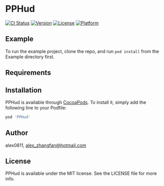 # PPHud

[![CI Status](https://img.shields.io/travis/alex0811/PPHud.svg?style=flat)](https://travis-ci.org/alex0811/PPHud)
[![Version](https://img.shields.io/cocoapods/v/PPHud.svg?style=flat)](https://cocoapods.org/pods/PPHud)
[![License](https://img.shields.io/cocoapods/l/PPHud.svg?style=flat)](https://cocoapods.org/pods/PPHud)
[![Platform](https://img.shields.io/cocoapods/p/PPHud.svg?style=flat)](https://cocoapods.org/pods/PPHud)

## Example

To run the example project, clone the repo, and run `pod install` from the Example directory first.

## Requirements

## Installation

PPHud is available through [CocoaPods](https://cocoapods.org). To install
it, simply add the following line to your Podfile:

```ruby
pod 'PPHud'
```

## Author

alex0811, alex_zhangfan@hotmail.com

## License

PPHud is available under the MIT license. See the LICENSE file for more info.
